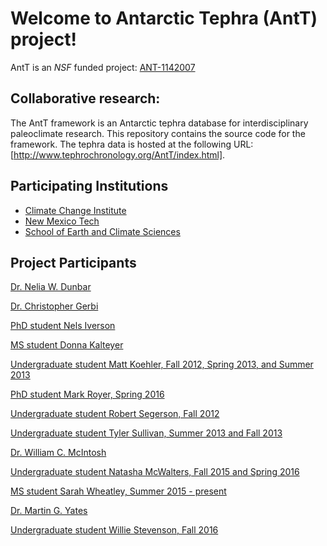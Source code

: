 
# Welcome to Antarctic Tephra (AntT) project!

AntT is an *NSF* funded project:
	[ANT-1142007](http://nsf.gov/awardsearch/showAward.do?AwardNumber=1142007)

## Collaborative research:

The AntT framework is an Antarctic tephra database for
interdisciplinary paleoclimate research.  This repository contains the
source code for the framework.  The tephra data is hosted at the
following URL: [http://www.tephrochronology.org/AntT/index.html].

## Participating Institutions

* [Climate Change Institute](http://climatechange.umaine.edu/)
* [New Mexico Tech](http://www.ees.nmt.edu)
* [School of Earth and Climate Sciences](http://umaine.edu/earthclimate/)

## Project Participants

[Dr. Nelia W. Dunbar](http://geoinfo.nmt.edu/staff/dunbar/home.html)

[Dr. Christopher Gerbi](http://umaine.edu/earthclimate/faculty-staff/faculty-and-staff/christopher-gerbi)

[PhD student Nels Iverson](https://sites.google.com/site/nelsiverson/)

[MS student Donna Kalteyer](http://climatechange.umaine.edu/people/profile/donna_kalteyer)

[Undergraduate student Matt Koehler, Fall 2012, Spring 2013, and Summer 2013](http://www.ess.washington.edu/dwp/people/profileG.php?name=koehler--matt)

[PhD student Mark Royer, Spring 2016](http://aturing.umcs.maine.edu/~mark.royer)

[Undergraduate student Robert Segerson, Fall 2012]()

[Undergraduate student Tyler Sullivan, Summer 2013 and Fall 2013]()

[Dr. William C. McIntosh](http://www.ees.nmt.edu/mcintosh/)

[Undergraduate student Natasha McWalters, Fall 2015 and Spring 2016]()

[MS student Sarah Wheatley, Summer 2015 - present](http://climatechange.umaine.edu/people/profile/sarah_wheatley)

[Dr. Martin G. Yates](http://umaine.edu/earthclimate/faculty-staff/faculty-and-staff/martin-yates/)

[Undergraduate student Willie Stevenson, Fall 2016](https://williestevenson.me/)


<!--  LocalWords:  AntT Nelia Gerbi Nels Iverson
 -->
<!--  LocalWords:  Kalteyer Koehler Segerson McWalters Wheatley
 -->
